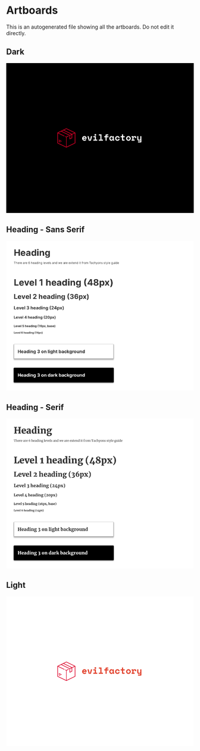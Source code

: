 # Artboards

This is an autogenerated file showing all the artboards. Do not edit it directly.

## Dark

![Dark](./.exportedArtboards/Jasmine/Dark.png)


## Heading - Sans Serif

![Heading - Sans Serif](./.exportedArtboards/Jasmine/Heading%20-%20Sans%20Serif.png)


## Heading - Serif

![Heading - Serif](./.exportedArtboards/Jasmine/Heading%20-%20Serif.png)


## Light

![Light](./.exportedArtboards/Jasmine/Light.png)

